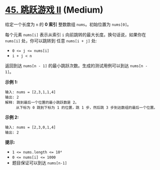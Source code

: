 # [45. 跳跃游戏 II][link] (Medium)

[link]: https://leetcode.cn/problems/jump-game-ii/

给定一个长度为 `n` 的 **0 索引** 整数数组 `nums`。初始位置为 `nums[0]`。

每个元素 `nums[i]` 表示从索引 `i` 向前跳转的最大长度。换句话说，如果你在 `nums[i]` 处，你可以跳转到
任意 `nums[i + j]` 处:

- `0 <= j <= nums[i]`
- `i + j < n`

返回到达 `nums[n - 1]` 的最小跳跃次数。生成的测试用例可以到达 `nums[n - 1]`。

**示例 1:**

```
输入: nums = [2,3,1,1,4]
输出: 2
解释: 跳到最后一个位置的最小跳跃数是 2。
     从下标为 0 跳到下标为 1 的位置，跳 1 步，然后跳 3 步到达数组的最后一个位置。

```

**示例 2:**

```
输入: nums = [2,3,0,1,4]
输出: 2

```

**提示:**

- `1 <= nums.length <= 10⁴`
- `0 <= nums[i] <= 1000`
- 题目保证可以到达 `nums[n-1]`
